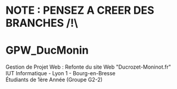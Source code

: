 # NOTE : PENSEZ A CREER DES BRANCHES /!\

# GPW_DucMonin

Gestion de Projet Web : Refonte du site Web "Ducrozet-Moninot.fr"  
IUT Informatique - Lyon 1 - Bourg-en-Bresse  
Étudiants de 1ère Année (Groupe G2-2)  
